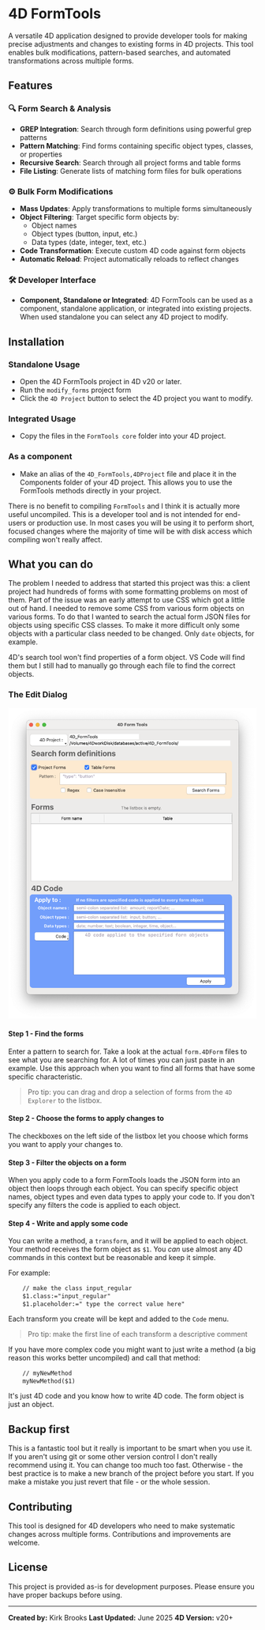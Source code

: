 # 4D FormTools

A versatile 4D application designed to provide developer tools for making precise adjustments and changes to existing forms in 4D projects. This tool enables bulk modifications, pattern-based searches, and automated transformations across multiple forms.

## Features

### 🔍 **Form Search & Analysis**

- **GREP Integration**: Search through form definitions using powerful grep patterns
- **Pattern Matching**: Find forms containing specific object types, classes, or properties
- **Recursive Search**: Search through all project forms and table forms
- **File Listing**: Generate lists of matching form files for bulk operations

### ⚙️ **Bulk Form Modifications**

- **Mass Updates**: Apply transformations to multiple forms simultaneously
- **Object Filtering**: Target specific form objects by:
  - Object names
  - Object types (button, input, etc.)
  - Data types (date, integer, text, etc.)
- **Code Transformation**: Execute custom 4D code against form objects
- **Automatic Reload**: Project automatically reloads to reflect changes

### 🛠️ **Developer Interface**

- **Component, Standalone or Integrated**: 4D FormTools can be used as a component, standalone application, or integrated into existing projects. When used standalone you can select any 4D project to modify.


## Installation

### Standalone Usage
- Open the 4D FormTools project in 4D v20 or later.
- Run the `modify_forms` project form
- Click the `4D Project` button to select the 4D project you want to modify.

### Integrated Usage
- Copy the files in the `FormTools core` folder into your 4D project.

### As a component
- Make an alias of the `4D_FormTools,4DProject` file and place it in the Components folder of your 4D project. This allows you to use the FormTools methods directly in your project.

There is no benefit to compiling `FormTools` and I think it is actually more useful uncompiled. This is a developer tool and is not intended for end-users or production use. In most cases you will be using it to perform short, focused changes where the majority of time will be with disk access which compiling won't really affect.

## What you can do

The problem I needed to address that started this project was this: a client project had hundreds of forms with some formatting problems on most of them. Part of the issue was an early attempt to use CSS which got a little out of hand. I needed to remove some CSS from various form objects on various forms. To do that I wanted to search the actual form JSON files for objects using specific CSS classes. To make it more difficult only some objects with a particular class needed to be changed. Only `date` objects, for example.

4D's search tool won't find properties of a form object. VS Code will find them but I still had to manually go through each file to find the correct objects.

### The Edit Dialog
![alt text](image.png)

#### **Step 1** - Find the forms
Enter a pattern to search for. Take a look at the actual `form.4DForm` files to see what you are searching for. A lot of times you can just paste in an example. Use this approach when you want to find all forms that have some specific characteristic.

> Pro tip: you can drag and drop a selection of forms from the `4D Explorer` to the listbox.

#### **Step 2** - Choose the forms to apply changes to
The checkboxes on the left side of the listbox let you choose which forms you want to apply your changes to.

#### **Step 3** - Filter the objects on a form
When you apply code to a form FormTools loads the JSON form into an object then loops through each object. You can specify specific object names, object types and even data types to apply your code to. If you don't specify any filters the code is applied to each object.

#### **Step 4** - Write and apply some code
You can write a method, a `transform`, and it will be applied to each object. Your method receives the form object as `$1`. You _can_ use almost any 4D commands in this context but be reasonable and keep it simple.

For example:
```4d
    // make the class input_regular
    $1.class:="input_regular"
    $1.placeholder:=" type the correct value here"
```

Each transform you create will be kept and added to the `Code` menu.
> Pro tip: make the first line of each transform a descriptive comment

If you have more complex code you might want to just write a method (a big reason this works better uncompiled) and call that method:

```4d
    // myNewMethod
    myNewMethod($1)
```

It's just 4D code and you know how to write 4D code. The form object is just an object.

## Backup first

This is a fantastic tool but it really is important to be smart when you use it. If you aren't using git or some other version control I don't really recommend using it. You can change too much too fast. Otherwise - the best practice is to make a new branch of the project before you start. If you make a mistake you just revert that file - or the whole session. 

## Contributing

This tool is designed for 4D developers who need to make systematic changes across multiple forms. Contributions and improvements are welcome.

## License

This project is provided as-is for development purposes. Please ensure you have proper backups before using.

---

**Created by:** Kirk Brooks
**Last Updated:** June 2025
**4D Version:** v20+
